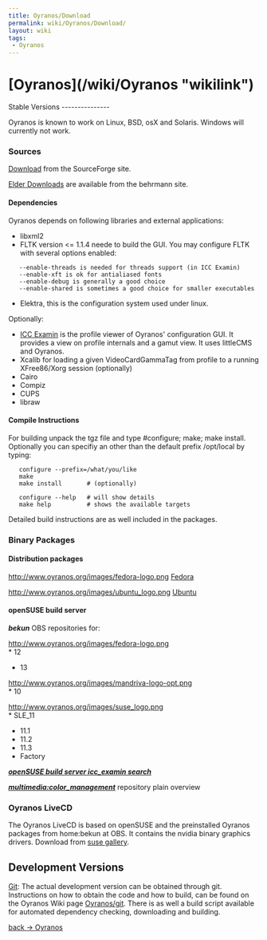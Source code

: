 ```yaml
---
title: Oyranos/Download
permalink: wiki/Oyranos/Download/
layout: wiki
tags:
 - Oyranos
---
```


<h1>
[Oyranos](/wiki/Oyranos "wikilink")

</h1>
Stable Versions
---------------

Oyranos is known to work on Linux, BSD, osX and Solaris. Windows will
currently not work.

### Sources

[Download](http://sourceforge.net/project/showfiles.php?group_id=177017&package_id=203716)
from the SourceForge site.

[Elder
Downloads](http://www.behrmann.name/index.php?option=com_content&task=view&id=34&Itemid=68)
are available from the behrmann site.

#### Dependencies

Oyranos depends on following libraries and external applications:

-   libxml2
-   FLTK version &lt;= 1.1.4 neede to build the GUI. You may configure
    FLTK with several options enabled:

`   --enable-threads is needed for threads support (in ICC Examin)`  
`   --enable-xft is ok for antialiased fonts`  
`   --enable-debug is generally a good choice`  
`   --enable-shared is sometimes a good choice for smaller executables`

-   Elektra, this is the configuration system used under linux.

Optionally:

-   [ICC Examin](/wiki/ICC_Examin/Download "wikilink") is the profile viewer
    of Oyranos' configuration GUI. It provides a view on profile
    internals and a gamut view. It uses littleCMS and Oyranos.
-   Xcalib for loading a given VideoCardGammaTag from profile to a
    running XFree86/Xorg session (optionally)
-   Cairo
-   Compiz
-   CUPS
-   libraw

#### Compile Instructions

For building unpack the tgz file and type \#configure; make; make
install. Optionally you can specifiy an other than the default prefix
/opt/local by typing:

`   configure --prefix=/what/you/like`  
`   make`  
`   make install       # (optionally)`

`   configure --help   # will show details`  
`   make help          # shows the available targets`

Detailed build instructions are as well included in the packages.

### Binary Packages

#### Distribution packages

<http://www.oyranos.org/images/fedora-logo.png>
[Fedora](https://admin.fedoraproject.org/pkgdb/acls/name/oyranos)

<http://www.oyranos.org/images/ubuntu_logo.png>
[Ubuntu](http://www.ubuntuupdates.org/oyranos)

#### openSUSE build server

***bekun*** OBS repositories for:

<http://www.oyranos.org/images/fedora-logo.png>  
\* 12

-   13

<http://www.oyranos.org/images/mandriva-logo-opt.png>  
\* 10

<http://www.oyranos.org/images/suse_logo.png>  
\* SLE\_11

-   11.1
-   11.2
-   11.3
-   Factory

***[openSUSE build server icc\_examin
search](http://software.opensuse.org/search?q=icc_examin&exclude_debug=true)***

***[multimedia:color\_management](http://download.opensuse.org/repositories/multimedia:/color_management/)***
repository plain overview  

### Oyranos LiveCD

The Oyranos LiveCD is based on openSUSE and the preinstalled Oyranos
packages from home:bekun at OBS. It contains the nvidia binary graphics
drivers. Download from [suse
gallery](http://susegallery.com/a/8Kr6tw/oyranos).

Development Versions
--------------------

[Git](/wiki/Oyranos/git "wikilink"): The actual development version can be
obtained through git. Instructions on how to obtain the code and how to
build, can be found on the Oyranos Wiki page
[Oyranos/git](/wiki/Oyranos/git "wikilink"). There is as well a build script
available for automated dependency checking, downloading and building.

[back -&gt; Oyranos](/wiki/Oyranos "wikilink")
